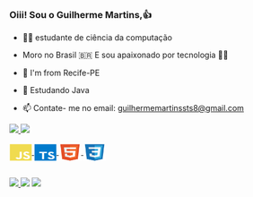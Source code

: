 ### Oiii! Sou o Guilherme Martins,👍

- 👨‍🎓 estudante de ciência da computação

- Moro no Brasil 🇧🇷 E sou apaixonado por tecnologia 👨‍💻

- 📍 I'm from Recife-PE

- 🌱 Estudando Java

- 📫  Contate- me no email: guilhermemartinssts8@gmail.com
 
<div>
  <a href="https://github.com/Guilherme339">
  <img height="180em" src="https://github-readme-stats.vercel.app/api?username=Guilherme339&show_icons=true&theme=tokyonight&include_all_commits=true&count_private=true"/>
  <img height="180em" src="https://github-readme-stats.vercel.app/api/top-langs/?username=Guilherme339&layout=compact&langs_count=7&theme=tokyonight"/>
</div>
  
 <div style="display: inline_block"><br>
    <img align="center" alt="Rafa-Js" height="30" width="40" src="https://raw.githubusercontent.com/devicons/devicon/master/icons/javascript/javascript-plain.svg">
  <img align="center" alt="Rafa-Ts" height="30" width="40" src="https://raw.githubusercontent.com/devicons/devicon/master/icons/typescript/typescript-plain.svg">
  <img align="center" alt="Rafa-HTML" height="30" width="40" src="https://raw.githubusercontent.com/devicons/devicon/master/icons/html5/html5-original.svg">
  <img align="center" alt="Rafa-CSS" height="30" width="40" src="https://raw.githubusercontent.com/devicons/devicon/master/icons/css3/css3-original.svg">
  
  ##
  
  <div> 
    <a href = "mailto:contato@Guilherme.tech"><img src=	https://img.shields.io/badge/Gmail-D14836?style=for-the-badge&logo=gmail&logoColor=white>
  <a href="https://www.linkedin.com/in/guilherme-martins-976096162/" target="_blank"><img src="https://img.shields.io/badge/-LinkedIn-%230077B5?style=for-the-badge&logo=linkedin&logoColor=white" target="_blank"></a>  
   <a href="https://discord.gg/G9GPg5SA75" target="_blank"><img src="https://img.shields.io/badge/Discord-7289DA?style=for-the-badge&logo=discord&logoColor=white" 
   </div>
  


